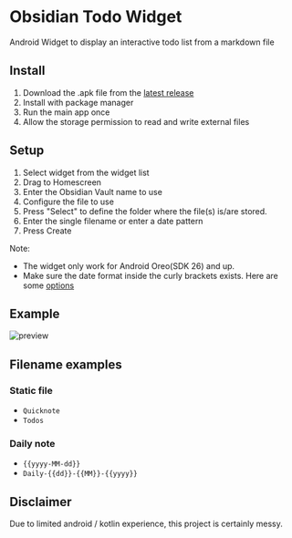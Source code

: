 # Obsidian Todo Widget
Android Widget to display an interactive todo list from a markdown file

## Install
1. Download the .apk file from the [latest release](https://github.com/YukiGasai/obsidian-todo-widget/releases/latest)
1. Install with package manager
1. Run the main app once
1. Allow the storage permission to read and write external files  

## Setup
1. Select widget from the widget list
1. Drag to Homescreen
1. Enter the Obsidian Vault name to use
1. Configure the file to use
  1. Press "Select" to define the folder where the file(s) is/are stored.
  1. Enter the single filename or enter a date pattern
1. Press Create

Note:
- The widget only work for Android Oreo(SDK 26) and up.
- Make sure the date format inside the curly brackets exists. Here are some [options](https://www.datetimeformatter.com/how-to-format-date-time-in-java-8/)

## Example
![preview](https://github.com/YukiGasai/obsidian-todo-widget/assets/38146192/49e5f95d-7ffa-4883-a13c-1f878a9908fe)

## Filename examples
### Static file
- `Quicknote`
- `Todos`

### Daily note
- `{{yyyy-MM-dd}}`
- `Daily-{{dd}}-{{MM}}-{{yyyy}}`

## Disclaimer
Due to limited android / kotlin experience, this project is certainly messy.
